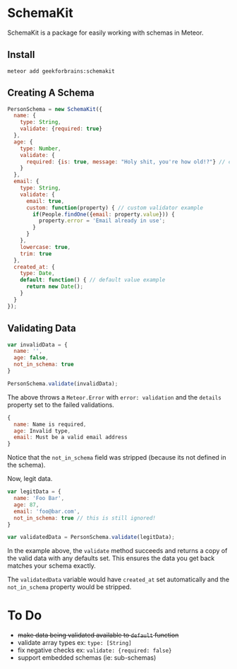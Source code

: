 SchemaKit
=========

SchemaKit is a package for easily working with schemas in Meteor.


Install
-------

```
meteor add geekforbrains:schemakit
```

Creating A Schema
-----------------

```javascript
PersonSchema = new SchemaKit({
  name: {
    type: String,
    validate: {required: true}
  },
  age: {
    type: Number,
    validate: {
      required: {is: true, message: "Holy shit, you're how old!?"} // custom message example
    }
  },
  email: {
    type: String,
    validate: {
      email: true,
      custom: function(property) { // custom validator example
        if(People.findOne({email: property.value})) {
          property.error = 'Email already in use';
        }
      }
    },
    lowercase: true,
    trim: true
  },
  created_at: {
    type: Date,
    default: function() { // default value example
      return new Date();
    }
  }
});
```

Validating Data
---------------

```javascript
var invalidData = {
  name: '',
  age: false,
  not_in_schema: true
}

PersonSchema.validate(invalidData);
```

The above throws a `Meteor.Error` with `error: validation` and the
`details` property set to the failed validations.

```javascript
{
  name: Name is required,
  age: Invalid type,
  email: Must be a valid email address
}
```

Notice that the `not_in_schema` field was stripped (because its not defined in the schema).

Now, legit data.

```javascript
var legitData = {
  name: 'Foo Bar',
  age: 87,
  email: 'foo@bar.com',
  not_in_schema: true // this is still ignored!
}

var validatedData = PersonSchema.validate(legitData);
```

In the example above, the `validate` method succeeds and returns a copy of the
valid data with any defaults set. This ensures the data you get back matches
your schema exactly.

The `validatedData` variable would have `created_at` set automatically and the
`not_in_schema` property would be stripped.


To Do
=====

- ~~make data being validated available to `default` function~~
- validate array types ex: `type: [String]`
- fix negative checks ex: `validate: {required: false}`
- support embedded schemas (ie: sub-schemas)
